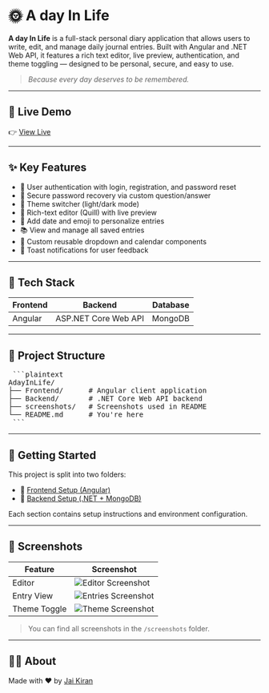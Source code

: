 # 🌞 A day In Life

**A day In Life** is a full-stack personal diary application that allows users to write, edit, and manage daily journal entries. Built with Angular and .NET Web API, it features a rich text editor, live preview, authentication, and theme toggling — designed to be personal, secure, and easy to use.

> _Because every day deserves to be remembered._

---

## 🔗 Live Demo

👉 [View Live](https://adayinlife.vercel.app)

---

## ✨ Key Features

- 🔐 User authentication with login, registration, and password reset  
- 🔄 Secure password recovery via custom question/answer  
- 🎨 Theme switcher (light/dark mode)  
- 📝 Rich-text editor (Quill) with live preview  
- 📅 Add date and emoji to personalize entries  
- 📚 View and manage all saved entries  
- 🔽 Custom reusable dropdown and calendar components  
- 🔔 Toast notifications for user feedback

---

## 🧰 Tech Stack

| Frontend | Backend | Database |
|----------|---------|----------|
| Angular | ASP.NET Core Web API | MongoDB |

---

## 📁 Project Structure

<pre> ```plaintext
AdayInLife/
├── Frontend/      # Angular client application
├── Backend/       # .NET Core Web API backend
├── screenshots/   # Screenshots used in README
└── README.md      # You're here
 ``` </pre>
 
---

## 🚀 Getting Started

This project is split into two folders:

- 📂 [Frontend Setup (Angular)](./Frontend/README.md)
- 📂 [Backend Setup (.NET + MongoDB)](./Backend/README.md)

Each section contains setup instructions and environment configuration.

---

## 📸 Screenshots

| Feature | Screenshot |
|--------|------------|
| Editor | ![Editor Screenshot](./screenshots/editor.png) |
| Entry View | ![Entries Screenshot](./screenshots/entries.png) |
| Theme Toggle | ![Theme Screenshot](./screenshots/theme.png) |

> You can find all screenshots in the `/screenshots` folder.

---

## 🙋‍♂️ About

Made with ❤️ by [Jai Kiran](https://jaikiran.netlify.app/)
